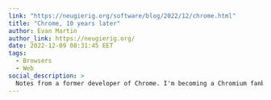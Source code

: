 ```yaml
---
link: "https://neugierig.org/software/blog/2022/12/chrome.html"
title: "Chrome, 10 years later"
author: Evan Martin
author_link: https://neugierig.org/
date: 2022-12-09 08:31:45 EET
tags:
  - Browsers
  - Web
social_description: >
  Notes from a former developer of Chrome. I'm becoming a Chromium fanboy, TBH.
---
```

